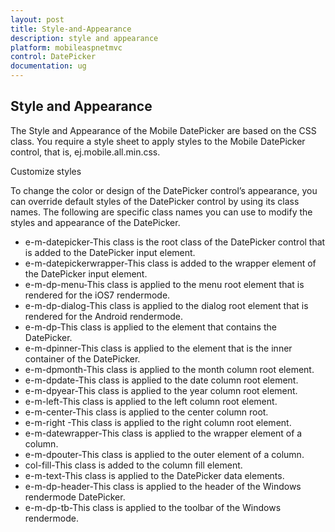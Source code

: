 ```yaml
---
layout: post
title: Style-and-Appearance
description: style and appearance
platform: mobileaspnetmvc
control: DatePicker
documentation: ug
---
```


## Style and Appearance

The Style and Appearance of the Mobile DatePicker are based on the CSS class. You require a style sheet to apply styles to the Mobile DatePicker control, that is, ej.mobile.all.min.css.

Customize styles

To change the color or design of the DatePicker control’s appearance, you can override default styles of the DatePicker control by using its class names. The following are specific class names you can use to modify the styles and appearance of the DatePicker.

* e-m-datepicker-This class is the root class of the DatePicker control that is added to the DatePicker input element.
* e-m-datepickerwrapper-This class is added to the wrapper element of the DatePicker input  element.
* e-m-dp-menu-This class is applied to the menu root element that is rendered for the iOS7 rendermode.
* e-m-dp-dialog-This class is applied to the dialog root element that is rendered for the Android rendermode.
* e-m-dp-This class is applied to the element that contains the DatePicker.
* e-m-dpinner-This class is applied to the element that is the inner container of the DatePicker.
* e-m-dpmonth-This class is applied to the month column root element. 
* e-m-dpdate-This class is applied to the date column root element. 
* e-m-dpyear-This class is applied to the year column root element. 
* e-m-left-This class is applied to the left column root element. 
* e-m-center-This class is applied to the center column root. 
* e-m-right -This class is applied to the right column root element.
* e-m-datewrapper-This class is applied to the wrapper element of a column. 
* e-m-dpouter-This class is applied to the outer element of a column. 
* col-fill-This class is added to the column fill element.
* e-m-text-This class is applied to the DatePicker data elements.
* e-m-dp-header-This class is applied to the header of the Windows rendermode DatePicker.
* e-m-dp-tb-This class is applied to the toolbar of the Windows rendermode.





